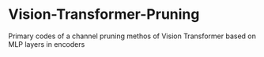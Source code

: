 # Vision-Transformer-Pruning
Primary codes of a channel pruning methos of Vision Transformer based on MLP layers in encoders
